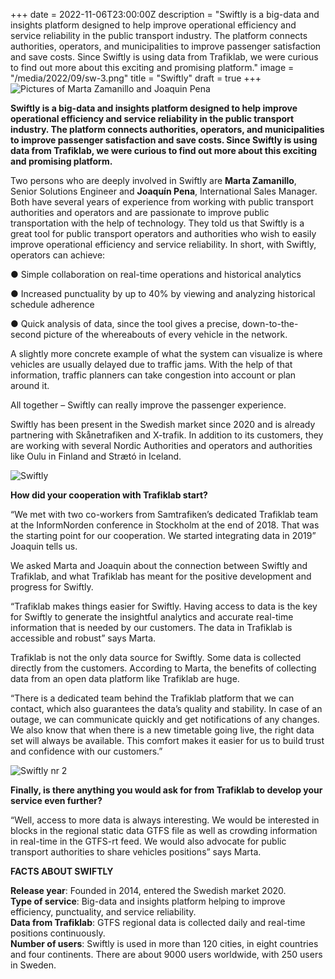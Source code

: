 +++
date = 2022-11-06T23:00:00Z
description = "Swiftly is a big-data and insights platform designed to help improve operational efficiency and service reliability in the public transport industry. The platform connects authorities, operators, and municipalities to improve passenger satisfaction and save costs. Since Swiftly is using data from Trafiklab, we were curious to find out more about this exciting and promising platform."
image = "/media/2022/09/sw-3.png"
title = "Swiftly"
draft = true
+++
![Pictures of Marta Zamanillo and Joaquin Pena](/media/2022/09/namnlos-design-3.png "Marta Zamanillo and Joaquin Pena")

**Swiftly is a big-data and insights platform designed to help improve operational efficiency and service reliability in the public transport industry. The platform connects authorities, operators, and municipalities to improve passenger satisfaction and save costs. Since Swiftly is using data from Trafiklab, we were curious to find out more about this exciting and promising platform.**

Two persons who are deeply involved in Swiftly are **Marta Zamanillo**, Senior Solutions Engineer and **Joaquín Pena**, International Sales Manager. Both have several years of experience from working with public transport authorities and operators and are passionate to improve public transportation with the help of technology. They told us that Swiftly is a great tool for public transport operators and authorities who wish to easily improve operational efficiency and service reliability. In short, with Swiftly, operators can achieve:

● Simple collaboration on real-time operations and historical analytics

● Increased punctuality by up to 40% by viewing and analyzing historical schedule adherence

● Quick analysis of data, since the tool gives a precise, down-to-the-second picture of the whereabouts of every vehicle in the network.

A slightly more concrete example of what the system can visualize is where vehicles are usually delayed due to traffic jams. With the help of that information, traffic planners can take congestion into account or plan around it.

All together – Swiftly can really improve the passenger experience.

Swiftly has been present in the Swedish market since 2020 and is already partnering with Skånetrafiken and X-trafik. In addition to its customers, they are working with several Nordic Authorities and operators and authorities like Oulu in Finland and Strætó in Iceland.

![](/media/2022/09/sw-1.png "Swiftly")

**How did your cooperation with Trafiklab start?**

“We met with two co-workers from Samtrafiken’s dedicated Trafiklab team at the InformNorden conference in Stockholm at the end of 2018. That was the starting point for our cooperation. We started integrating data in 2019” Joaquin tells us.

We asked Marta and Joaquin about the connection between Swiftly and Trafiklab, and what Trafiklab has meant for the positive development and progress for Swiftly.

“Trafiklab makes things easier for Swiftly. Having access to data is the key for Swiftly to generate the insightful analytics and accurate real-time information that is needed by our customers. The data in Trafiklab is accessible and robust” says Marta.

Trafiklab is not the only data source for Swiftly. Some data is collected directly from the customers. According to Marta, the benefits of collecting data from an open data platform like Trafiklab are huge.

“There is a dedicated team behind the Trafiklab platform that we can contact, which also guarantees the data’s quality and stability. In case of an outage, we can communicate quickly and get notifications of any changes. We also know that when there is a new timetable going live, the right data set will always be available. This comfort makes it easier for us to build trust and confidence with our customers.”

![](/media/2022/09/swiftly-2.png "Swiftly nr 2")

**Finally, is there anything you would ask for from Trafiklab to develop your service even further?**

“Well, access to more data is always interesting. We would be interested in blocks in the regional static data GTFS file as well as crowding information in real-time in the GTFS-rt feed. We would also advocate for public transport authorities to share vehicles positions” says Marta.

**FACTS ABOUT SWIFTLY**

**Release year**: Founded in 2014, entered the Swedish market 2020.  
**Type of service**: Big-data and insights platform helping to improve efficiency, punctuality, and service reliability.  
**Data from Trafiklab**: GTFS regional data is collected daily and real-time positions continuously.  
**Number of users**: Swiftly is used in more than 120 cities, in eight countries and four continents. There are about 9000 users worldwide, with 250 users in Sweden.